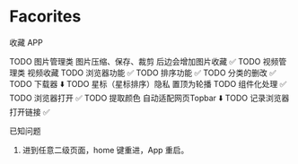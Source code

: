 # Facorites

收藏 APP

TODO 图片管理类 图片压缩、保存、裁剪 后边会增加图片收藏 ✅
TODO 视频管理类 视频收藏
TODO 浏览器功能 ✅
TODO 排序功能 ✅
TODO 分类的删改 ✅
TODO 下载器 ⬇️
TODO 星标（星标排序）隐私 置顶为轮播
TODO 组件化处理 ✅
TODO 浏览器打开 ✅
TODO 提取颜色 自动适配网页Topbar ⬇️
TODO 记录浏览器打开链接 ✅


已知问题
1. 进到任意二级页面，home 键重进，App 重启。